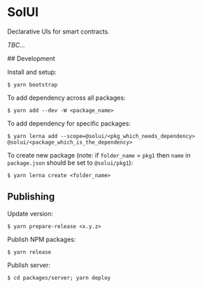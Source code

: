 # SolUI

Declarative UIs for smart contracts.

_TBC..._

## Development

Install and setup:

```shell
$ yarn bootstrap
```

To add dependency across all packages:

```shell
$ yarn add --dev -W <package_name>
```

To add dependency for specific packages:

```shell
$ yarn lerna add --scope=@solui/<pkg_which_needs_dependency> @solui/<package_which_is_the_dependency>
```

To create new package (note: if `folder_name` = `pkg1` then `name`
  in `package.json` should be set to `@solui/pkg1`):

```shell
$ yarn lerna create <folder_name>
```

## Publishing

Update version:

```
$ yarn prepare-release <x.y.z>
```

Publish NPM packages:

```
$ yarn release
```

Publish server:

```
$ cd packages/server; yarn deploy
```
